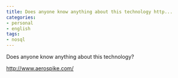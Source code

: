 ```yaml
---
title: Does anyone know anything about this technology http...
categories:
- personal
- english
tags:
- nosql
---
```

Does anyone know anything about this technology?

<http://www.aerospike.com/>

